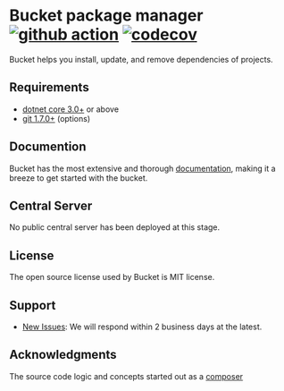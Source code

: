 # Bucket package manager [![github action](https://github.com/getbucket/bucket/workflows/bucket/badge.svg)](https://github.com/getbucket/bucket/actions) [![codecov](https://codecov.io/gh/getbucket/bucket/branch/master/graph/badge.svg)](https://codecov.io/gh/getbucket/bucket)

Bucket helps you install, update, and remove dependencies of projects.

## Requirements

- [dotnet core 3.0+](https://dotnet.microsoft.com/download) or above
- [git 1.7.0+](https://git-scm.com/) (options)

## Documention

Bucket has the most extensive and thorough [documentation](https://github.com/getbucket/bucket/wiki), making it a breeze to get started with the bucket.

## Central Server

No public central server has been deployed at this stage.

## License

The open source license used by Bucket is MIT license. 

## Support

- [New Issues](https://github.com/getbucket/bucket/issues): We will respond within 2 business days at the latest.

## Acknowledgments

The source code logic and concepts started out as a [composer](https://github.com/composer/composer)
